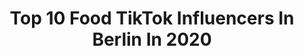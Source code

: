 ---
title: Top 10 Food TikTok Influencers In Berlin In 2020
description: >-
  Find top food TikTok influencers in Berlin in 2020. Most popular hashtags: #food #berlin #deutschland #party.
platform: TikTok
profiles:
  - username: "natalibrl"
    fullname: >-
      Natalia ❤️
    location: "Germany"
    followers: 7808
    engagement: 731
    commentsToLikes: 0.124672
    id: ckai83jcl2tj60i78wh1ws6ww
    verified: false
    hashtags: "#france, #essen, #treptowerpark, #veganfood"
  - username: "jenndream_"
    fullname: >-
      Jenndream
    location: "Germany"
    followers: 167478
    engagement: 849
    commentsToLikes: 0.029586
    id: ck8s5ijq7fzwx0j78cc199wxg
    verified: false
    hashtags: "#leckmuschel, #scanner, #arrogant, #ilikehim"
  - username: "hibarab"
    fullname: >-
      Ig:h1barab ✨
    location: "Germany"
    followers: 2362
    engagement: 1212
    commentsToLikes: 0.076221
    id: cka0nauq7z0ij0i78aqre4a63
    verified: false
    hashtags: "#ramadan, #sucuk, #arab, #tiktokarab"
  - username: "dailydosemario"
    fullname: >-
      DailyDoseMario
    location: "Germany"
    followers: 37558
    engagement: 727
    commentsToLikes: 0.025709
    id: ck9gqxfktbha10j78nghu5x7s
    verified: false
    hashtags: "#strawberry, #wash, #bruder, #blueberry"
  - username: "fuerstwiacek"
    fullname: >-
      FUERST WIACEK
    location: "Germany"
    followers: 41860
    engagement: 502
    commentsToLikes: 0.003034
    id: ck9dpiy4jw3t70j78hclmklfk
    verified: false
    hashtags: "#food, #foodie, #silkscreen, #fashiondesign"
  - username: "timmtok"
    fullname: >-
      timmtok
    location: "Germany"
    followers: 5261
    engagement: 1028
    commentsToLikes: 0.049499
    id: ck8rrj8qhuplg0j78rs2abqtu
    verified: false
    hashtags: "#machtduett, #nachbar, #kirche, #song"
  - username: "locoprincess030"
    fullname: >-
      LocoPrincess
    location: "Germany"
    followers: 27956
    engagement: 1078
    commentsToLikes: 0.013726
    id: cka9lizcr2df40i78uxzrwdkj
    verified: false
    hashtags: "#blondehair, #purplerain, #jiggo, #badm"
  - username: "niko.exotic"
    fullname: >-
      🅝🅘🅚🅞 ➋
    location: "Germany"
    followers: 39020
    engagement: 1645
    commentsToLikes: 0.080375
    id: ck9c83ry3skfc0j78e31s72fh
    verified: false
    hashtags: "#senfarmy, #jesuslebt, #ninothec, #punkt12"
  - username: "waffle_brothers"
    fullname: >-
      Waffle Brothers
    location: "Germany"
    followers: 36276
    engagement: 1395
    commentsToLikes: 0.053858
    id: ckamvrby154400i7813g5c880
    verified: false
    hashtags: "#happy, #helftuns, #joke, #loredana"
  - username: "lindimee"
    fullname: >-
      Lindime Rifati Zylal
    location: "Germany"
    followers: 4433
    engagement: 855
    commentsToLikes: 0.043087
    id: ck81sv7f2tbvq0j788fbl1u2s
    verified: false
    hashtags: "#lifestyle, #beautychallenge, #nudeln, #follow"
---